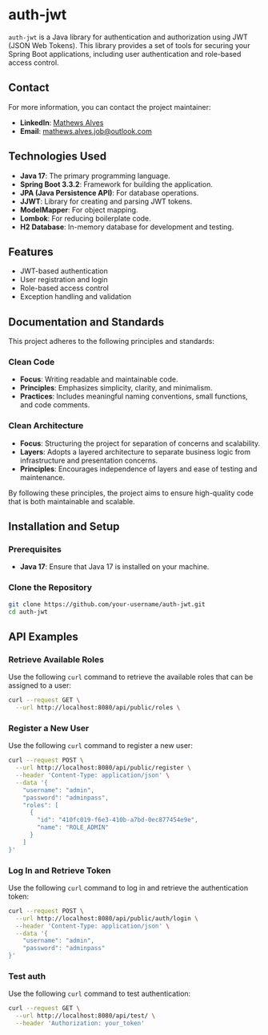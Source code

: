 # auth-jwt

`auth-jwt` is a Java library for authentication and authorization using JWT (JSON Web Tokens). This library provides a set of tools for securing your Spring Boot applications, including user authentication and role-based access control.

## Contact

For more information, you can contact the project maintainer:

- **LinkedIn**: [Mathews Alves](https://www.linkedin.com/in/mathews-alves)
- **Email**: [mathews.alves.job@outlook.com](mailto:mathews.alves.job@outlook.com)


## Technologies Used

- **Java 17**: The primary programming language.
- **Spring Boot 3.3.2**: Framework for building the application.
- **JPA (Java Persistence API)**: For database operations.
- **JJWT**: Library for creating and parsing JWT tokens.
- **ModelMapper**: For object mapping.
- **Lombok**: For reducing boilerplate code.
- **H2 Database**: In-memory database for development and testing.

## Features

- JWT-based authentication
- User registration and login
- Role-based access control
- Exception handling and validation

## Documentation and Standards

This project adheres to the following principles and standards:

### Clean Code

- **Focus**: Writing readable and maintainable code.
- **Principles**: Emphasizes simplicity, clarity, and minimalism.
- **Practices**: Includes meaningful naming conventions, small functions, and code comments.

### Clean Architecture

- **Focus**: Structuring the project for separation of concerns and scalability.
- **Layers**: Adopts a layered architecture to separate business logic from infrastructure and presentation concerns.
- **Principles**: Encourages independence of layers and ease of testing and maintenance.

By following these principles, the project aims to ensure high-quality code that is both maintainable and scalable.


## Installation and Setup

### Prerequisites

- **Java 17**: Ensure that Java 17 is installed on your machine.

### Clone the Repository

```bash
git clone https://github.com/your-username/auth-jwt.git
cd auth-jwt
```

## API Examples

### Retrieve Available Roles

Use the following `curl` command to retrieve the available roles that can be assigned to a user:

```bash
curl --request GET \
  --url http://localhost:8080/api/public/roles \
```

### Register a New User

Use the following `curl` command to register a new user:

```bash
curl --request POST \
  --url http://localhost:8080/api/public/register \
  --header 'Content-Type: application/json' \
  --data '{
    "username": "admin",
    "password": "adminpass",
    "roles": [
      {
        "id": "410fc019-f6e3-410b-a7bd-0ec877454e9e",
        "name": "ROLE_ADMIN"
      }
    ]
}'
```

### Log In and Retrieve Token

Use the following `curl` command to log in and retrieve the authentication token:

```bash
curl --request POST \
  --url http://localhost:8080/api/public/auth/login \
  --header 'Content-Type: application/json' \
  --data '{
    "username": "admin",
    "password": "adminpass"
}'
```

### Test auth

Use the following `curl` command to test authentication:

```bash
curl --request GET \
  --url http://localhost:8080/api/test/ \
  --header 'Authorization: your_token' 
```


